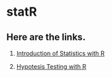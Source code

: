 # statR
## Here are the links.  
1. [Introduction of Statistics with R](https://htmlpreview.github.io/?https://github.com/yihunzeleke/statR/blob/master/intro_stat_R.html)  

2. [Hypotesis Testing with R](https://htmlpreview.github.io/?https://github.com/yihunzeleke/statR/blob/master/hypothesis_test_R.html)